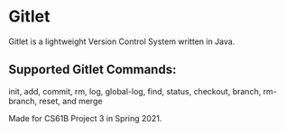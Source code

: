 # Gitlet
Gitlet is a lightweight Version Control System written in Java.

## Supported Gitlet Commands:
init, add, commit, rm, log, global-log, find, status, checkout, branch, rm-branch, reset, and merge


Made for CS61B Project 3 in Spring 2021.
